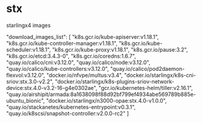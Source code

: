 # stx
starlingx4 images

"download_images_list": [
        "k8s.gcr.io/kube-apiserver:v1.18.1",
        "k8s.gcr.io/kube-controller-manager:v1.18.1",
        "k8s.gcr.io/kube-scheduler:v1.18.1",
        "k8s.gcr.io/kube-proxy:v1.18.1",
        "k8s.gcr.io/pause:3.2",
        "k8s.gcr.io/etcd:3.4.3-0",
        "k8s.gcr.io/coredns:1.6.7",
        "quay.io/calico/cni:v3.12.0",
        "quay.io/calico/node:v3.12.0",
        "quay.io/calico/kube-controllers:v3.12.0",
        "quay.io/calico/pod2daemon-flexvol:v3.12.0",
        "docker.io/nfvpe/multus:v3.4",
        "docker.io/starlingx/k8s-cni-sriov:stx.3.0-v2.2",
        "docker.io/starlingx/k8s-plugins-sriov-network-device:stx.4.0-v3.2-16-g4e0302ae",
        "gcr.io/kubernetes-helm/tiller:v2.16.1",
        "quay.io/airshipit/armada:8a1638098f88d92bf799ef4934abe569789b885e-ubuntu_bionic",
        "docker.io/starlingx/n3000-opae:stx.4.0-v1.0.0",
        "quay.io/stackanetes/kubernetes-entrypoint:v0.3.1",
        "quay.io/k8scsi/snapshot-controller:v2.0.0-rc2"
    ]
